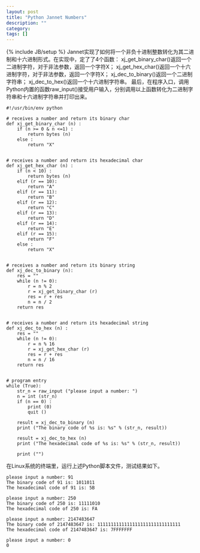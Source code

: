 ```yaml
---
layout: post
title: "Python Jannet Numbers"
description: ""
category: 
tags: []
---
```

{% include JB/setup %}
Jannet实现了如何将一个非负十进制整数转化为其二进制和十六进制形式。在实现中，定了了4个函数：
xj_get_binary_char()返回一个二进制字符，对于非法参数，返回一个字符X；
xj_get_hex_char()返回一个十六进制字符，对于非法参数，返回一个字符X；
xj_dec_to_binary()返回一个二进制字符串；
xj_dec_to_hex()返回一个十六进制字符串。
最后，在程序入口，调用Python内置的函数raw_input()接受用户输入，分别调用以上函数转化为二进制字符串和十六进制字符串并打印出来。

    #!/usr/bin/env python
    
    # receives a number and return its binary char
    def xj_get_binary_char (n) :
        if (n >= 0 & n <=1) :
            return bytes (n)
        else :
            return "X"
    
    
    # receives a number and return its hexadecimal char
    def xj_get_hex_char (n) :
        if (n < 10) :
            return bytes (n)
        elif (r == 10):
            return "A"
        elif (r == 11):
            return "B"
        elif (r == 12):
            return "C"
        elif (r == 13):
            return "D"
        elif (r == 14):
            return "E"
        elif (r == 15):
            return "F"
        else :
            return "X"
    
    
    # receives a number and return its binary string
    def xj_dec_to_binary (n):
        res = ""
        while (n != 0):
            r = n % 2
            r = xj_get_binary_char (r)
            res = r + res
            n = n / 2 
        return res

    
    # receives a number and return its hexadecimal string
    def xj_dec_to_hex (n) :
        res = ""
        while (n != 0):
            r = n % 16
            r = xj_get_hex_char (r)
            res = r + res
            n = n / 16 
        return res
    
    
    # program entry
    while (True):
        str_n = raw_input ("please input a number: ")
        n = int (str_n)
        if (n == 0) :
            print (0)
            quit ()
    
        result = xj_dec_to_binary (n)
        print ("The binary code of %s is: %s" % (str_n, result))
    
        result = xj_dec_to_hex (n)
        print ("The hexadecimal code of %s is: %s" % (str_n, result))
    
        print ("")

在Linux系统的终端里，运行上述Python脚本文件，测试结果如下。

    please input a number: 91
    The binary code of 91 is: 1011011
    The hexadecimal code of 91 is: 5B
    
    please input a number: 250
    The binary code of 250 is: 11111010
    The hexadecimal code of 250 is: FA
    
    please input a number: 2147483647
    The binary code of 2147483647 is: 1111111111111111111111111111111
    The hexadecimal code of 2147483647 is: 7FFFFFFF
    
    please input a number: 0
    0

